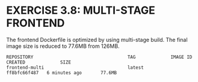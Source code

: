 # EXERCISE 3.8: MULTI-STAGE FRONTEND

The frontend Dockerfile is optimized by using multi-stage build. The final image size is reduced to 77.6MB from 126MB.

```
REPOSITORY                                   TAG             IMAGE ID       CREATED             SIZE
frontend-multi                               latest          ff8bfc66f487   6 minutes ago       77.6MB
```
